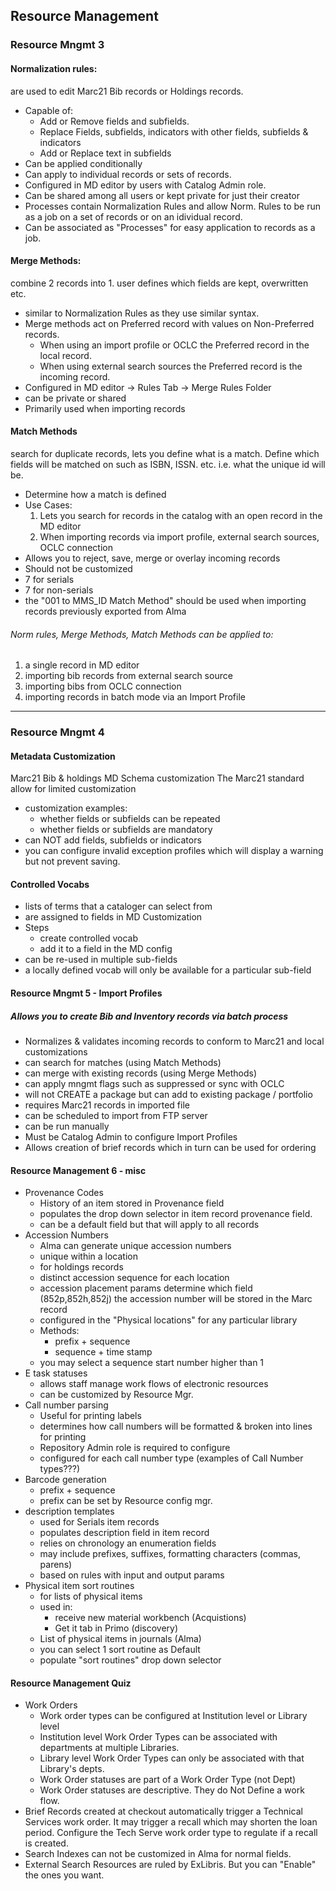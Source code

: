 ## Resource Management
### Resource Mngmt 3

#### Normalization rules:
  are used to edit Marc21 Bib records or Holdings records.
  - Capable of:
    - Add or Remove fields and subfields.
    - Replace Fields, subfields, indicators with other fields, subfields & indicators
    - Add or Replace text in subfields
  - Can be applied conditionally
  - Can apply to individual records or sets of records.
  - Configured in MD editor by users with Catalog Admin role.
  - Can be shared among all users or kept private for just their creator
  - Processes contain Normalization Rules and allow Norm. Rules to be run as a job on a set of records or on an idividual record.
  - Can be associated as "Processes" for easy application to records as a job.

#### Merge Methods:
combine 2 records into 1. user defines which fields are kept, overwritten etc.
  - similar to Normalization Rules as they use similar syntax.
  - Merge methods act on Preferred record with values on Non-Preferred records.
    - When using an import profile or OCLC the Preferred record in the local record.
    - When using external search sources the Preferred record is the incoming record.
  - Configured in MD editor -> Rules Tab -> Merge Rules Folder
  - can be private or shared
  - Primarily used when importing records

####  Match Methods
  search for duplicate records, lets you define what is a match.  Define which fields will be matched on such as ISBN, ISSN. etc.   i.e. what the unique id will be.

  - Determine how a match is defined
  - Use Cases:
    1. Lets you search for records in the catalog with an open record in the MD editor
    2. When importing records via import profile, external search sources, OCLC connection
  - Allows you to reject, save, merge or overlay incoming records
  - Should not be customized
  - 7 for serials
  - 7 for non-serials
  - the "001 to MMS_ID Match Method" should be used when importing records previously exported from Alma

###### Norm rules, Merge Methods, Match Methods can be applied to:
  1. a single record in MD editor
  2. importing bib records from external search source
  3. importing bibs from OCLC connection
  4. importing records in batch mode via an Import Profile

---------------------------------------

### Resource Mngmt 4

#### Metadata Customization
  Marc21 Bib & holdings MD Schema customization
  The Marc21 standard allow for limited customization
  - customization examples:
    - whether fields or subfields can be repeated
    - whether fields or subfields are mandatory
  - can NOT add fields, subfields or indicators
  - you can configure invalid exception profiles which will display a warning but not prevent saving.

#### Controlled Vocabs
  - lists of terms that a cataloger can select from
  - are assigned to fields in MD Customization
  - Steps
    - create controlled vocab
    - add it to a field in the MD config
  - can be re-used in multiple sub-fields
  - a locally defined vocab will only be available for a particular sub-field


#### Resource Mngmt 5 - Import Profiles

##### Allows you to create Bib and Inventory records via batch process
  - Normalizes & validates incoming records to conform to Marc21 and local customizations
  - can search for matches (using Match Methods)
  - can merge with existing records (using Merge Methods)
  - can apply mngmt flags such as suppressed or sync with OCLC
  - will not CREATE a package but can add to existing package / portfolio
  - requires Marc21 records in imported file
  - can be scheduled to import from FTP server
  - can be run manually
  - Must be Catalog Admin to configure Import Profiles
  - Allows creation of brief records which in turn can be used for ordering

#### Resource Management 6 - misc
  - Provenance Codes
    - History of an item stored in Provenance field
    - populates the drop down selector in item record provenance field.
    - can be a default field but that will apply to all records
  - Accession Numbers
    - Alma can generate unique accession numbers
    - unique within a location
    - for holdings records
    - distinct accession sequence for each location
    - accession placement params determine which field (852p,852h,852j) the accession number will be stored in the Marc record
    - configured in the "Physical locations" for any particular library
    - Methods:
      - prefix + sequence
      - sequence + time stamp
    - you may select a sequence start number higher than 1
  - E task statuses
    - allows staff manage work flows of electronic resources
    - can be customized by Resource Mgr.
  - Call number parsing
    - Useful for printing labels
    - determines how call numbers will be formatted & broken into lines for printing
    - Repository Admin role is required to configure
    - configured for each call number type (examples of Call Number types???)
  - Barcode generation
    - prefix + sequence
    - prefix can be set by Resource config mgr.
  - description templates
    - used for Serials item records
    - populates description field in item record
    - relies on chronology an enumeration fields
    - may include prefixes, suffixes, formatting characters (commas, parens)
    - based on rules with input and output params
  - Physical item sort routines
    - for lists of physical items
    - used in:
      - receive new material workbench (Acquistions)
      - Get it tab in Primo (discovery)
    - List of physical items in journals (Alma)
    - you can select 1 sort routine as Default
    - populate "sort routines" drop down selector

#### Resource Management Quiz
  - Work Orders
    - Work order types can be configured at Institution level or Library level
    - Institution level Work Order Types can be associated with departments at multiple Libraries.
    - Library level Work Order Types can only be associated with that Library's depts.
    - Work Order statuses are part of a Work Order Type (not Dept)
    - Work Order statuses are descriptive.  They do Not Define a work flow.
  - Brief Records created at checkout automatically trigger a Technical Services work order.  It may trigger a recall which may shorten the loan period.  Configure the Tech Serve work order type to regulate if a recall is created.
  - Search Indexes can not be customized in Alma for normal fields.
  - External Search Resources are ruled by ExLibris.  But you can "Enable" the ones you want.
